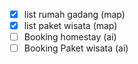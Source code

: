 - [x] list rumah gadang (map)
- [x] list paket wisata (map)
- [ ] Booking homestay (ai)
- [ ] Booking Paket wisata (ai)

